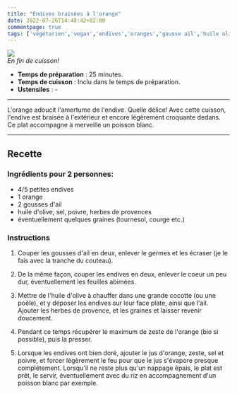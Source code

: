 ```yaml
---
title: "Endives braisées à l'orange"
date: 2022-07-26T14:48:42+02:00
commentpage: true
tags: ['végétarien','vegan','endives','oranges','gousse ail','huile olive','herbes provence','poisson']
---
```


![](/pictures/endives_braisees.jpeg)<br>
*En fin de cuisson!*

- **Temps de préparation** : 25 minutes.
- **Temps de cuisson** : Inclu dans le temps de préparation.
- **Ustensiles** : -

---

L'orange adoucit l'amertume de l'endive. Quelle délice! Avec cette cuisson, l'endive est braisée à l'extérieur et encore légèrement croquante dedans. Ce plat accompagne à merveille un poisson blanc.

---

## Recette

### Ingrédients pour 2 personnes:

- 4/5 petites endives
- 1 orange
- 2 gousses d'ail
- huile d'olive, sel, poivre, herbes de provences
- éventuellement quelques graines (tournesol, courge etc.)

### Instructions

1. Couper les gousses d'ail en deux, enlever le germes et les écraser (je le fais avec la tranche du couteau).

2. De la même façon, couper les endives en deux, enlever le coeur un peu dur, éventuellement les feuilles abimées.

3. Mettre de l'huile d'olive à chauffer dans une grande cocotte (ou une poêle), et y déposer les endives sur leur face plate, ainsi que l'ail. Ajouter les herbes de provence, et les graines et laisser revenir doucement.

4. Pendant ce temps récupérer le maximum de zeste de l'orange (bio si possible), puis la presser.

5. Lorsque les endives ont bien doré, ajouter le jus d'orange, zeste, sel et poivre, et forcer légèrement le feu pour que le jus s'évapore presque complétement. Lorsqu'il ne reste plus qu'un nappage épais, le plat est prêt, le servir, éventuellement avec du riz en accompagnement d'un poisson blanc par exemple.






